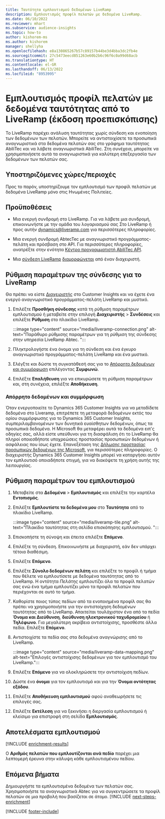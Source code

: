 ```yaml
---
title: Ταυτότητα εμπλουτισμού δεδομένων LiveRamp
description: Εμπλουτισμός προφίλ πελατών με δεδομένα LiveRamp.
ms.date: 06/10/2022
ms.reviewer: mhart
ms.subservice: audience-insights
ms.topic: how-to
author: kishorem-ms
ms.author: kishorem
manager: shellyha
ms.openlocfilehash: e8a130865267b57c89157b44be3d4bba3dc2fb4e
ms.sourcegitcommit: 27c5473eecd851263e60b2b6c96f6c0a99d68acb
ms.translationtype: HT
ms.contentlocale: el-GR
ms.lasthandoff: 06/13/2022
ms.locfileid: "8953995"
---
```

# <a name="enrich-customer-profiles-with-identity-data-from-liveramp-preview"></a>Εμπλουτισμός προφίλ πελατών με δεδομένα ταυτότητας από το LiveRamp (έκδοση προεπισκόπισης)

Το LiveRamp παρέχει ανάλυση ταυτότητας χωρίς σύνδεση και ενοποίηση των δεδομένων των πελατών. Μπορείτε να αντιστοιχίσετε τα προσωπικά αναγνωριστικά στα δεδομένα πελατών σας στο γράφημα ταυτότητας AbiliTec και να λάβετε αναγνωριστικά AbiliTec. Στη συνέχεια, μπορείτε να χρησιμοποιήσετε αυτά τα αναγνωριστικά για καλύτερη επεξεργασία των δεδομένων των πελατών σας.

## <a name="supported-countriesregions"></a>Υποστηριζόμενες χώρες/περιοχές

Προς το παρόν, υποστηρίζουμε τον εμπλουτισμό των προφίλ πελατών με δεδομένα LiveRamp μόνο στις Ηνωμένες Πολιτείες.

## <a name="prerequisites"></a>Προϋποθέσεις

- Μια ενεργή συνδρομή στο LiveRamp. Για να λάβετε μια συνδρομή, επικοινωνήστε με την ομάδα του λογαριασμού σας Στο LiveRamp ή προς αυτήν [dynamics@liveramp.com](mailto:dynamics@liveramp.com) για περισσότερες πληροφορίες.

- Μια ενεργή συνδρομή AbtecTec με αναγνωριστικό προγράμματος-πελάτη και πρόσβαση στο API. Για περισσότερες πληροφορίες, ανατρέξτε στην ενότητα [Κέντρο προγραμματιστή AbiliTec API](https://developers.liveramp.com/abilitec-api/).

- Μια [σύνδεση LiveRamp](connections.md) [διαμορφώνεται](#configure-the-connection-for-liveramp) από έναν διαχειριστή.

## <a name="configure-the-connection-for-liveramp"></a>Ρύθμιση παραμέτρων της σύνδεσης για το LiveRamp

Θα πρέπει να είστε [Διαχειριστής](permissions.md#admin) στο Customer Insights και να έχετε ένα ενεργό αναγνωριστικό προγράμματος-πελάτη LiveRamp και μυστικό.

1. Επιλέξτε **Προσθήκη σύνδεσης** κατά τη ρύθμιση παραμέτρων εμπλουτισμού ή μεταβείτε στην επιλογή **Διαχειριστής** > **Συνδέσεις** και επιλέξτε **Ρύθμιση** στο πλακίδιο LiveRamp.

   :::image type="content" source="media/liveramp-connection.png" alt-text="Παράθυρο ρύθμισης παραμέτρων για τη ρύθμιση της σύνδεσης στην υπηρεσία LiveRamp Abtec. ":::

1. Πληκτρολογήστε ένα όνομα για τη σύνδεση και ένα έγκυρο αναγνωριστικό προγράμματος-πελάτη LiveRamp και ένα μυστικό.

1. Ελέγξτε και δώστε τη συγκατάθεσή σας για το [Απόρρητο δεδομένων και συμμόρφωση](#data-privacy-and-compliance) επιλέγοντας **Συμφωνώ**.

1. Επιλέξτε **Επαλήθευση** για να επικυρώσετε τη ρύθμιση παραμέτρων και, στη συνέχεια, επιλέξτε **Αποθήκευση**.

### <a name="data-privacy-and-compliance"></a>Απόρρητο δεδομένων και συμμόρφωση

Όταν ενεργοποιείτε το Dynamics 365 Customer Insights για να μεταδίδετε δεδομένα στο Liveramp, επιτρέπετε τη μεταφορά δεδομένων εκτός του ορίου συμμόρφωσης για το Dynamics 365 Customer Insights, συμπεριλαμβανομένων των δυνητικά ευαίσθητων δεδομένων, όπως τα προσωπικά δεδομένα. Η Microsoft θα μεταφέρει αυτά τα δεδομένα ειπ'ς οδηγίες σας, αλλά είστε υπεύθυνοι για τη διασφάλιση ότι το LiveRamp θα πληροί οποιεσδήποτε υποχρεώσεις προστασίας προσωπικών δεδομένων ή ασφάλειας που ίσως έχετε. Επανεξέταση της [Δήλωσης προστασίας προσωπικών δεδομένων της Microsoft](https://go.microsoft.com/fwlink/?linkid=396732), για περισσότερες πληροφορίες. Ο διαχειριστής Dynamics 365 Customer Insights μπορεί να καταργήσει αυτόν τον εμπλουτισό οποιαδήποτε στιγμή, για να διακόψετε τη χρήση αυτής της λειτουργίας.

## <a name="configure-the-enrichment"></a>Ρύθμιση παραμέτρων του εμπλουτισμού

1. Μεταβείτε στα **Δεδομένα** > **Εμπλουτισμός** και επιλέξτε την καρτέλα **Εντοπισμός**.

1. Επιλέξτε **Εμπλουτίστε τα δεδομένα μου** στο **Ταυτότητα** από το πλακίδιο LiveRamp.

   :::image type="content" source="media/liveramp-tile.png" alt-text="Πλακίδιο ταυτότητας στη σελίδα επισκόπησης εμπλουτισμού. ":::

1. Επισκοπήστε τη σύνοψη και έπειτα επιλέξτε **Επόμενο**.

1. Επιλέξτε τη σύνδεση. Επικοινωνήστε με διαχειριστή, εάν δεν υπάρχει τέτοια διαθέσιμη.

1. Επιλέξτε **Επόμενο**.

1. Επιλέξτε **Σύνολο δεδομένων πελάτη** και επιλέξτε το προφίλ ή τμήμα που θέλετε να εμπλουτίσετε με δεδομένα ταυτότητας από το LiveRamp. Η οντότητα *Πελάτης* εμπλουτίζει όλα τα προφίλ πελατών σας ενώ ένα τμήμα εμπλουτίζει μόνο τα προφίλ πελατών που περιέχονται σε αυτό το τμήμα.

1. Καθορίστε ποιος τύπος πεδίων από τα ενοποιημένα προφίλ σας θα πρέπει να χρησιμοποιήστε για την αντιστοίχηση δεδομένων ταυτότητας από το LiveRamp. Απαιτείται τουλάχιστον ένα από τα πεδία **Όνομα και Διεύθυνση**, **διεύθυνση ηλεκτρονικού ταχυδρομείου** ή **Τηλέφωνο**. Για μεγαλύτερη ακρίβεια αντιστοίχισης, προσθέστε άλλα πεδία. Επιλέξτε **Επόμενο**.

1. Αντιστοιχίστε τα πεδία σας στα δεδομένα αναγνώρισης από το LiveRamp.

   :::image type="content" source="media/liveramp-data-mapping.png" alt-text="Επιλογές αντιστοίχισης δεδομένων για τον εμπλουτισμό του LiveRamp.":::

1. Επιλέξτε **Επόμενο** για να ολοκληρώσετε την αντιστοίχιση πεδίων.

1. Δώστε ένα **όνομα** για τον εμπλουτισμό και για την **Όνομα οντότητας εξόδου**.

1. Επιλέξτε **Αποθήκευση εμπλουτισμού** αφού αναθεωρήσετε τις επιλογές σας.

1. Επιλέξτε **Εκτέλεση** για να ξεκινήσει η διεργασία εμπλουτισμού ή κλείσιμο για επιστροφή στη σελίδα **Εμπλουτισμός**.

## <a name="enrichment-results"></a>Αποτελέσματα εμπλουτισμού

[!INCLUDE [enrichment-results](includes/enrichment-results.md)]

Ο **Αριθμός πελατών που εμπλουτίζονται ανά πεδίο** παρέχει μια λεπτομερή έρευνα στην κάλυψη κάθε εμπλουτισμένου πεδίου.

## <a name="next-steps"></a>Επόμενα βήματα

Δημιουργήστε τα εμπλουτισμένα δεδομένα των πελατών σας. Χρησιμοποιήστε τα αναγνωριστικά Abtec για να συγκεντρώσετε τα προφίλ πελατών σε μια προβολή που βασίζεται σε άτομο.
[!INCLUDE [next-steps-enrichment](includes/next-steps-enrichment.md)]

[!INCLUDE [footer-include](includes/footer-banner.md)]
